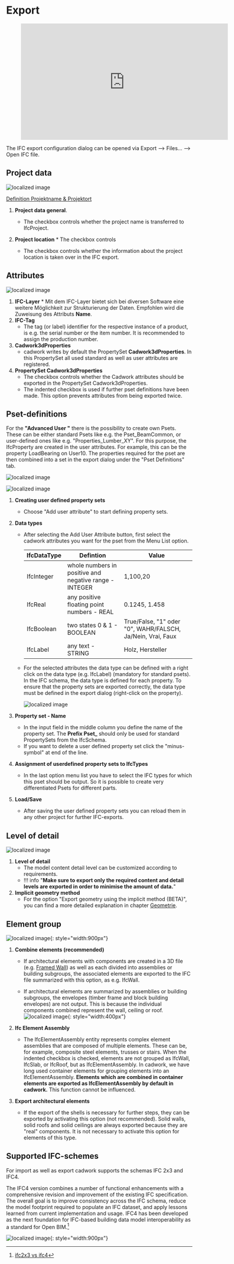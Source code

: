 # Export

<figure class="video_container">
  <iframe width="560" height="315" src="https://www.youtube.com/embed/rGLje-72664" title="YouTube video player" frameborder="0" allow="accelerometer; autoplay; clipboard-write; encrypted-media; gyroscope; picture-in-picture" allowfullscreen></iframe>
</figure>

The IFC export configuration dialog can be opened via Export --> Files... --> Open IFC file.

## Project data

![localized image](../img/en/dlg1.svg)

[Definition Projektname & Projektort](../2.Modellierung/modelling.en.md#ifcproject-ifcsite)

1. **Project data general**.

   - The checkbox controls whether the project name is transferred to IfcProject.

2. **Project location** \* The checkbox controls
   - The checkbox controls whether the information about the project location is taken over in the IFC export.

## Attributes

![localized image](../img/en/dlg2.svg)

1. **IFC-Layer** \* Mit dem IFC-Layer bietet sich bei diversen Software eine weitere Möglichkeit zur Strukturierung der Daten. Empfohlen wird die Zuweisung des Attributs **Name**.
2. **IFC-Tag**
   - The tag (or label) identifier for the respective instance of a product, is e.g. the serial number or the item number. It is recommended to assign the production number.
3. **Cadwork3dProperties**
   - cadwork writes by default the PropertySet **Cadwork3dProperties**. In this PropertySet all used standard as well as user attributes are registered.
4. **PropertySet Cadwork3dProperties**
   - The checkbox controls whether the Cadwork attributes should be exported in the PropertySet Cadwork3dProperties.
   - The indented checkbox is used if further pset definitions have been made. This option prevents attributes from being exported twice.

## Pset-definitions

For the **"Advanced User "** there is the possibility to create own Psets. These can be either standard Psets like e.g. the Pset_BeamCommon, or user-defined ones like e.g. "Properties_Lumber_XY".
For this purpose, the IfcProperty are created in the user attributes. For example, this can be the property LoadBearing on User10. The properties required for the pset are then combined into a set in the export dialog under the "Pset Definitions" tab.

![localized image](../img/en/dlg3.svg)

![localized image](../img/en/dlg4.svg)

1. **Creating user defined property sets**
   - Choose "Add user attribute" to start defining property sets.
2. **Data types**

   - After selecting the Add User Attribute button, first select the cadwork attributes you want for the pset from the Menu List option.

     | IfcDataType | Defintion                                              | Value                                                      |
     | ----------- | ------------------------------------------------------ | ---------------------------------------------------------- |
     | IfcInteger  | whole numbers in positive and negative range - INTEGER | 1,100,20                                                   |
     | IfcReal     | any positive floating point numbers - REAL             | 0.1245, 1.458                                              |
     | IfcBoolean  | two states 0 & 1 - BOOLEAN                             | True/False, "1" oder "0", WAHR/FALSCH, Ja/Nein, Vrai, Faux |
     | IfcLabel    | any text - STRING                                      | Holz, Hersteller                                           |

   - For the selected attributes the data type can be defined with a right click on the data type (e.g. IfcLabel) (mandatory for standard psets). In the IFC schema, the data type is defined for each property. To ensure that the property sets are exported correctly, the data type must be defined in the export dialog (right-click on the property).

     ![localized image](../img/pset.gif)

3. **Property set - Name**

   - In the input field in the middle column you define the name of the property set. The **Prefix Pset\_** should only be used for standard PropertySets from the IfcSchema.
   - If you want to delete a user defined property set click the "minus-symbol" at end of the line.

4. **Assignment of userdefined property sets to IfcTypes**

   - In the last option menu list you have to select the IFC types for which this pset should be output. So it is possible to create very differentiated Psets for different parts.

5. **Load/Save**
   - After saving the user defined property sets you can reload them in any other project for further IFC-exports.

## Level of detail

![localized image](../img/en/dlg5.svg)

1. **Level of detail**
   - The model content detail level can be customized according to requirements.
   - !!! info "**Make sure to export only the required content and detail levels are exported in order to minimise the amount of data.**"
2. **Implicit geometry method**
   - For the option "Export geometry using the implicit method (BETA)", you can find a more detailed explanation in chapter [Geometrie](../index.md#geometrie).

## Element group

![localized image](../img/en/dlg6.svg){: style="width:900px"}

1. **Combine elements (recommended)**

   - If architectural elements with components are created in a 3D file (e.g. [Framed Wall](../5.Beispiele/examples.en.md)) as well as each divided into assemblies or building subgroups, the associated elements are exported to the IFC file summarized with this option, as e.g. IfcWall.

   - If architectural elements are summarized by assemblies or building subgroups, the envelopes (timber frame and block building envelopes) are not output. This is because the individual components combined represent the wall, ceiling or roof.
     ![localized image](../img/wall.png "https://standards.buildingsmart.org/IFC/DEV/IFC4_3/RC1/HTML/schema/ifcsharedbldgelements/lexical/ifcwallelementedcase.htm"){: style="width:400px"}

2. **Ifc Element Assembly**

   - The IfcElementAssembly entity represents complex element assemblies that are composed of multiple elements. These can be, for example, composite steel elements, trusses or stairs. When the indented checkbox is checked, elements are not grouped as IfcWall, IfcSlab, or IfcRoof, but as IfcElementAssembly.
     In cadwork, we have long used container elements for grouping elements into an IfcElementAssembly. **Elements which are combined in container elements are exported as IfcElementAssembly by default in cadwork.** This function cannot be influenced.

3. **Export architectural elements**

   - If the export of the shells is necessary for further steps, they can be exported by activating this option (not recommended). Solid walls, solid roofs and solid ceilings are always exported because they are "real" components. It is not necessary to activate this option for elements of this type.

## Supported IFC-schemes

For import as well as export cadwork supports the schemas IFC 2x3 and IFC4.<br/>

The IFC4 version combines a number of functional enhancements with a comprehensive revision and improvement of the existing IFC specification. The overall goal is to improve consistency across the IFC schema, reduce the model footprint required to populate an IFC dataset, and apply lessons learned from current implementation and usage. IFC4 has been developed as the next foundation for IFC-based building data model interoperability as a standard for Open BIM.[^6]

![localized image](../img/version.gif){: style="width:900px"}

[^6]: [ifc2x3 vs ifc4](https://standards.buildingsmart.org/IFC/DEV/IFC4_2/FINAL/HTML/annex/annex-f/ifc2x3-to-ifc4/index.htm)
